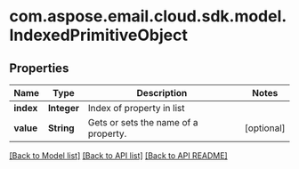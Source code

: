 
# com.aspose.email.cloud.sdk.model.IndexedPrimitiveObject

## Properties
Name | Type | Description | Notes
------------ | ------------- | ------------- | -------------
**index** | **Integer** | Index of property in list              | 
**value** | **String** | Gets or sets the name of a property.              |  [optional]


[[Back to Model list]](README.md#documentation-for-models) [[Back to API list]](README.md#documentation-for-api-endpoints) [[Back to API README]](README.md)

